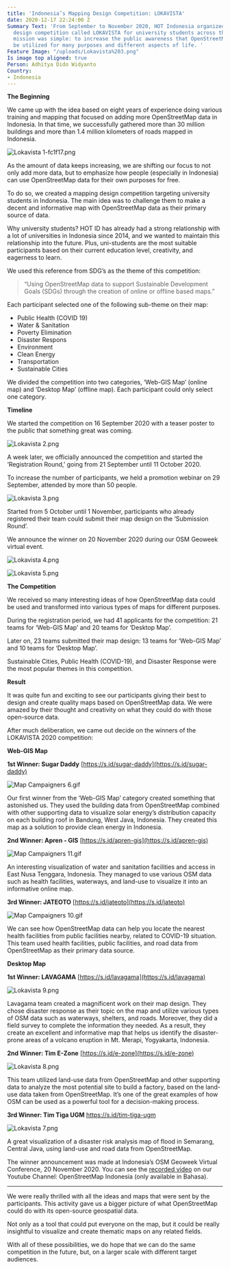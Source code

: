 ```yaml
---
title: 'Indonesia’s Mapping Design Competition: LOKAVISTA'
date: 2020-12-17 22:24:00 Z
Summary Text: 'From September to November 2020, HOT Indonesia organized a mapping
  design competition called LOKAVISTA for university students across the nation. Our
  mission was simple: to increase the public awareness that OpenStreetMap data can
  be utilized for many purposes and different aspects of life. '
Feature Image: "/uploads/Lokavista%203.png"
Is image top aligned: true
Person: Adhitya Dido Widyanto
Country:
- Indonesia
---
```


**The Beginning**

We came up with the idea based on eight years of experience doing various training and mapping that focused on adding more OpenStreetMap data in Indonesia. In that time, we successfully gathered more than 30 million buildings and more than 1.4 million kilometers of roads mapped in Indonesia. 

![Lokavista 1-fc1f17.png](/uploads/Lokavista%201-fc1f17.png)

As the amount of data keeps increasing, we are shifting our focus to not only add more data, but to emphasize how people (especially in Indonesia) can use OpenStreetMap data for their own purposes for free. 

To do so, we created a mapping design competition targeting university students in Indonesia. The main idea was to challenge them to make a decent and informative map with OpenStreetMap data as their primary source of data. 

Why university students? HOT ID has already had a strong relationship with a lot of universities in Indonesia since 2014, and we wanted to maintain this relationship into the future. Plus, uni-students are the most suitable participants based on their current education level, creativity, and eagerness to learn. 

We used this reference from SDG’s as the theme of this competition: 

> “Using OpenStreetMap data  to support Sustainable Development Goals (SDGs) through the creation of online or offline based maps.”

Each participant selected one of the following sub-theme on their map:

* Public Health (COVID 19) 
* Water & Sanitation
* Poverty Elimination
* Disaster Respons
* Environment
* Clean Energy 
* Transportation 
* Sustainable Cities

We divided the competition into two categories, ‘Web-GIS Map’ (online map) and ‘Desktop Map’ (offline map). Each participant could only select one category.

**Timeline**

We started the competition on 16 September 2020 with a teaser poster to the public that something great was coming. 

![Lokavista 2.png](/uploads/Lokavista%202.png)

A week later, we officially announced the competition and started the ‘Registration Round,’ going from 21 September until 11 October 2020. 

To increase the number of participants, we held a promotion webinar on 29 September, attended by more than 50 people. 

![Lokavista 3.png](/uploads/Lokavista%203.png)

Started from 5 October until 1 November, participants who already registered their team could submit their map design on the ‘Submission Round’. 

We announce the winner on 20 November 2020 during our OSM Geoweek virtual event.

![Lokavista 4.png](/uploads/Lokavista%204.png)

![Lokavista 5.png](/uploads/Lokavista%205.png)

**The Competition**

We received so many interesting ideas of how OpenStreetMap data could be used and transformed into various types of maps for different purposes. 

During the registration period, we had 41 applicants for the competition: 21 teams for ‘Web-GIS Map’ and 20 teams for ‘Desktop Map’. 

Later on, 23 teams submitted their map design: 13 teams for ‘Web-GIS Map’ and 10 teams for ‘Desktop Map’. 

Sustainable Cities, Public Health (COVID-19), and Disaster Response were the most popular themes in this competition. 

**Result**

It was quite fun and exciting to see our participants giving their best to design and create quality maps based on OpenStreetMap data. We were amazed by their thought and creativity on what they could do with those open-source data. 

After much deliberation, we came out decide on the winners of the LOKAVISTA 2020 competition: 

**Web-GIS Map**

**1st Winner: Sugar Daddy** [https://s.id/sugar-daddy](https://s.id/sugar-daddy)

![Map Campaigners 6.gif](/uploads/Map%20Campaigners%206.gif)

Our first winner from the ‘Web-GIS Map’ category created something that astonished us. They used the building data from OpenStreetMap combined with other supporting data to visualize solar energy’s distribution capacity on each building roof in Bandung, West Java, Indonesia. They created this map as a solution to provide clean energy in Indonesia. 

**2nd Winner: Apren - GIS** [https://s.id/apren-gis](https://s.id/apren-gis)

![Map Campaigners 11.gif](/uploads/Map%20Campaigners%2011.gif)

An interesting visualization of water and sanitation facilities and access in East Nusa Tenggara, Indonesia. They managed to use various OSM data such as health facilities, waterways, and land-use to visualize it into an informative online map. 

**3rd Winner: JATEOTO** [https://s.id/jateoto](https://s.id/jateoto)

![Map Campaigners 10.gif](/uploads/Map%20Campaigners%2010.gif)

We can see how OpenStreetMap data can help you locate the nearest health facilities from public facilities nearby, related to COVID-19 situation. This team used health facilities, public facilities, and road data from OpenStreetMap as their primary data source.

**Desktop Map**

**1st Winner: LAVAGAMA** [https://s.id/lavagama](https://s.id/lavagama)

![Lokavista 9.png](/uploads/Lokavista%209.png)

Lavagama team created a magnificent work on their map design. They chose disaster response as their topic on the map and utilize various types of OSM data such as waterways, shelters, and roads. Moreover, they did a field survey to complete the information they needed. As a result, they create an excellent and informative map that helps us identify the disaster-prone areas of a volcano eruption in Mt. Merapi, Yogyakarta, Indonesia.

**2nd Winner: Tim E-Zone** [https://s.id/e-zone](https://s.id/e-zone)

![Lokavista 8.png](/uploads/Lokavista%208.png)

This team utilized land-use data from OpenStreetMap and other supporting data to analyze the most potential site to build a factory, based on the land-use data taken from OpenStreetMap. It’s one of the great examples of how OSM can be used as a powerful tool for a decision-making process. 

**3rd Winner: Tim Tiga UGM** [https://s.id/tim-tiga-ugm ](https://s.id/tim-tiga-ugm)

![Lokavista 7.png](/uploads/Lokavista%207.png)

A great visualization of a disaster risk analysis map of flood in Semarang, Central Java, using land-use and road data from OpenStreetMap. 

The winner announcement was made at Indonesia’s OSM Geoweek Virtual Conference, 20 November 2020. You can see the [recorded video](https://youtu.be/qDs4CwGq2Tc) on our Youtube Channel: OpenStreetMap Indonesia (only available in Bahasa). 

---------------------------------

We were really thrilled with all the ideas and maps that were sent by the participants. This activity gave us a bigger picture of what OpenStreetMap could do with its open-source geospatial data. 

Not only as a tool that could put everyone on the map, but it could be really insightful to visualize and create thematic maps on any related fields. 

With all of these possibilities, we do hope that we can do the same competition in the future, but, on a larger scale with different target audiences. 
